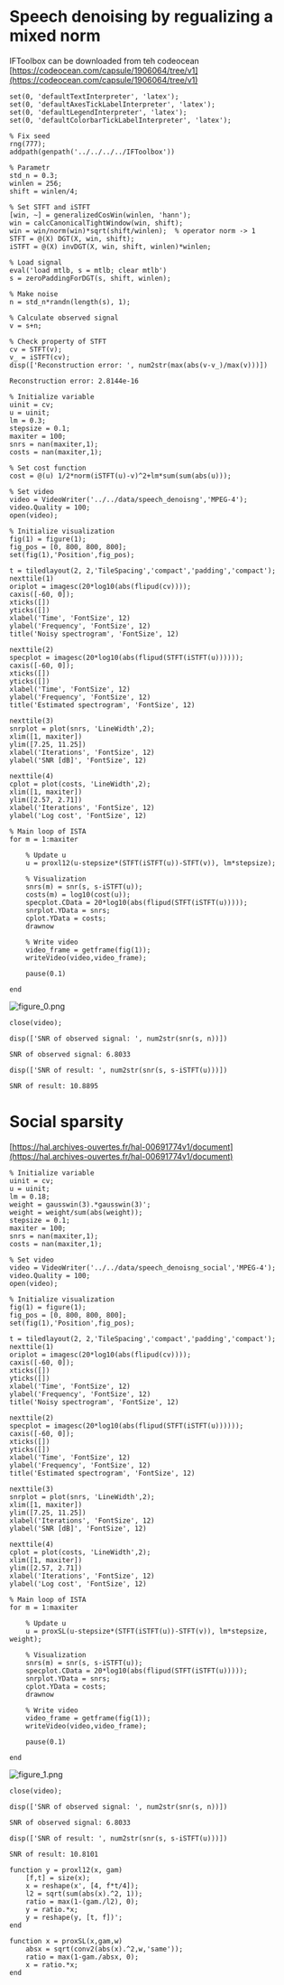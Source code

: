 # Speech denoising by regualizing a mixed norm


IFToolbox can be downloaded from teh codeocean [https://codeocean.com/capsule/1906064/tree/v1](https://codeocean.com/capsule/1906064/tree/v1)



```matlab:Code
set(0, 'defaultTextInterpreter', 'latex');
set(0, 'defaultAxesTickLabelInterpreter', 'latex');
set(0, 'defaultLegendInterpreter', 'latex');
set(0, 'defaultColorbarTickLabelInterpreter', 'latex');
```


```matlab:Code
% Fix seed
rng(777);
addpath(genpath('../../../../IFToolbox'))

% Parametr
std_n = 0.3;
winlen = 256;
shift = winlen/4;
```


```matlab:Code
% Set STFT and iSTFT
[win, ~] = generalizedCosWin(winlen, 'hann');
win = calcCanonicalTightWindow(win, shift);
win = win/norm(win)*sqrt(shift/winlen);  % operator norm -> 1
STFT = @(X) DGT(X, win, shift);
iSTFT = @(X) invDGT(X, win, shift, winlen)*winlen;
```


```matlab:Code
% Load signal
eval('load mtlb, s = mtlb; clear mtlb')
s = zeroPaddingForDGT(s, shift, winlen);

% Make noise
n = std_n*randn(length(s), 1);

% Calculate observed signal
v = s+n;
```


```matlab:Code
% Check property of STFT
cv = STFT(v);
v_ = iSTFT(cv);
disp(['Reconstruction error: ', num2str(max(abs(v-v_)/max(v)))])
```


```text:Output
Reconstruction error: 2.8144e-16
```


```matlab:Code
% Initialize variable
uinit = cv;
u = uinit;
lm = 0.3;
stepsize = 0.1;
maxiter = 100;
snrs = nan(maxiter,1);
costs = nan(maxiter,1);

% Set cost function
cost = @(u) 1/2*norm(iSTFT(u)-v)^2+lm*sum(sum(abs(u)));
```


```matlab:Code
% Set video
video = VideoWriter('../../data/speech_denoisng','MPEG-4');
video.Quality = 100;
open(video);

% Initialize visualization
fig(1) = figure(1);
fig_pos = [0, 800, 800, 800];
set(fig(1),'Position',fig_pos);

t = tiledlayout(2, 2,'TileSpacing','compact','padding','compact');
nexttile(1)
oriplot = imagesc(20*log10(abs(flipud(cv))));
caxis([-60, 0]);
xticks([])
yticks([])
xlabel('Time', 'FontSize', 12)
ylabel('Frequency', 'FontSize', 12)
title('Noisy spectrogram', 'FontSize', 12)

nexttile(2)
specplot = imagesc(20*log10(abs(flipud(STFT(iSTFT(u))))));
caxis([-60, 0]);
xticks([])
yticks([])
xlabel('Time', 'FontSize', 12)
ylabel('Frequency', 'FontSize', 12)
title('Estimated spectrogram', 'FontSize', 12)

nexttile(3)
snrplot = plot(snrs, 'LineWidth',2);
xlim([1, maxiter])
ylim([7.25, 11.25])
xlabel('Iterations', 'FontSize', 12)
ylabel('SNR [dB]', 'FontSize', 12)

nexttile(4)
cplot = plot(costs, 'LineWidth',2);
xlim([1, maxiter])
ylim([2.57, 2.71])
xlabel('Iterations', 'FontSize', 12)
ylabel('Log cost', 'FontSize', 12)

% Main loop of ISTA
for m = 1:maxiter
    
    % Update u
    u = proxl12(u-stepsize*(STFT(iSTFT(u))-STFT(v)), lm*stepsize);
    
    % Visualization
    snrs(m) = snr(s, s-iSTFT(u));
    costs(m) = log10(cost(u));
    specplot.CData = 20*log10(abs(flipud(STFT(iSTFT(u)))));
    snrplot.YData = snrs;
    cplot.YData = costs;
    drawnow
    
    % Write video
    video_frame = getframe(fig(1));
    writeVideo(video,video_frame);
    
    pause(0.1)
    
end
```


![figure_0.png](speech_denoising_by_ista_images/figure_0.png)


```matlab:Code
close(video);
```


```matlab:Code
disp(['SNR of observed signal: ', num2str(snr(s, n))])
```


```text:Output
SNR of observed signal: 6.8033
```


```matlab:Code
disp(['SNR of result: ', num2str(snr(s, s-iSTFT(u)))])
```


```text:Output
SNR of result: 10.8895
```

# Social sparsity


[https://hal.archives-ouvertes.fr/hal-00691774v1/document](https://hal.archives-ouvertes.fr/hal-00691774v1/document)



```matlab:Code
% Initialize variable
uinit = cv;
u = uinit;
lm = 0.18;
weight = gausswin(3).*gausswin(3)';
weight = weight/sum(abs(weight));
stepsize = 0.1;
maxiter = 100;
snrs = nan(maxiter,1);
costs = nan(maxiter,1);
```


```matlab:Code
% Set video
video = VideoWriter('../../data/speech_denoisng_social','MPEG-4');
video.Quality = 100;
open(video);

% Initialize visualization
fig(1) = figure(1);
fig_pos = [0, 800, 800, 800];
set(fig(1),'Position',fig_pos);

t = tiledlayout(2, 2,'TileSpacing','compact','padding','compact');
nexttile(1)
oriplot = imagesc(20*log10(abs(flipud(cv))));
caxis([-60, 0]);
xticks([])
yticks([])
xlabel('Time', 'FontSize', 12)
ylabel('Frequency', 'FontSize', 12)
title('Noisy spectrogram', 'FontSize', 12)

nexttile(2)
specplot = imagesc(20*log10(abs(flipud(STFT(iSTFT(u))))));
caxis([-60, 0]);
xticks([])
yticks([])
xlabel('Time', 'FontSize', 12)
ylabel('Frequency', 'FontSize', 12)
title('Estimated spectrogram', 'FontSize', 12)

nexttile(3)
snrplot = plot(snrs, 'LineWidth',2);
xlim([1, maxiter])
ylim([7.25, 11.25])
xlabel('Iterations', 'FontSize', 12)
ylabel('SNR [dB]', 'FontSize', 12)

nexttile(4)
cplot = plot(costs, 'LineWidth',2);
xlim([1, maxiter])
ylim([2.57, 2.71])
xlabel('Iterations', 'FontSize', 12)
ylabel('Log cost', 'FontSize', 12)

% Main loop of ISTA
for m = 1:maxiter
    
    % Update u
    u = proxSL(u-stepsize*(STFT(iSTFT(u))-STFT(v)), lm*stepsize, weight);
    
    % Visualization
    snrs(m) = snr(s, s-iSTFT(u));
    specplot.CData = 20*log10(abs(flipud(STFT(iSTFT(u)))));
    snrplot.YData = snrs;
    cplot.YData = costs;
    drawnow
    
    % Write video
    video_frame = getframe(fig(1));
    writeVideo(video,video_frame);
    
    pause(0.1)
    
end
```


![figure_1.png](speech_denoising_by_ista_images/figure_1.png)


```matlab:Code
close(video);
```


```matlab:Code
disp(['SNR of observed signal: ', num2str(snr(s, n))])
```


```text:Output
SNR of observed signal: 6.8033
```


```matlab:Code
disp(['SNR of result: ', num2str(snr(s, s-iSTFT(u)))])
```


```text:Output
SNR of result: 10.8101
```


```matlab:Code
function y = proxl12(x, gam)
    [f,t] = size(x);
    x = reshape(x', [4, f*t/4]);
    l2 = sqrt(sum(abs(x).^2, 1));
    ratio = max(1-(gam./l2), 0);
    y = ratio.*x;
    y = reshape(y, [t, f])';
end

function x = proxSL(x,gam,w)
    absx = sqrt(conv2(abs(x).^2,w,'same'));
    ratio = max(1-gam./absx, 0);
    x = ratio.*x;
end
```

